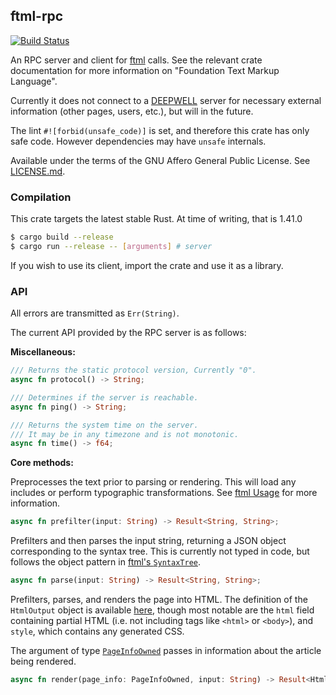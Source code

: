 ## ftml-rpc

[![Build Status](https://travis-ci.org/Nu-SCPTheme/ftml-rpc.svg?branch=master)](https://travis-ci.org/Nu-SCPTheme/ftml-rpc)

An RPC server and client for [ftml](https://github.com/Nu-SCPTheme/ftml) calls.
See the relevant crate documentation for more information on "Foundation Text Markup Language".

Currently it does not connect to a [DEEPWELL](https://github.com/Nu-SCPTheme/deepwell) server for
necessary external information (other pages, users, etc.), but will in the future.

The lint `#![forbid(unsafe_code)]` is set, and therefore this crate has only safe code. However dependencies may have `unsafe` internals.

Available under the terms of the GNU Affero General Public License. See [LICENSE.md](LICENSE).

### Compilation
This crate targets the latest stable Rust. At time of writing, that is 1.41.0

```sh
$ cargo build --release
$ cargo run --release -- [arguments] # server
```

If you wish to use its client, import the crate and use it as a library.

### API
All errors are transmitted as `Err(String)`.

The current API provided by the RPC server is as follows:

__Miscellaneous:__

```rust
/// Returns the static protocol version, Currently "0".
async fn protocol() -> String;

/// Determines if the server is reachable.
async fn ping() -> String;

/// Returns the system time on the server.
/// It may be in any timezone and is not monotonic.
async fn time() -> f64;
```

__Core methods:__


Preprocesses the text prior to parsing or rendering.
This will load any includes or perform typographic transformations.
See [ftml Usage](https://github.com/Nu-SCPTheme/ftml#usage) for more information.

```rust
async fn prefilter(input: String) -> Result<String, String>;
```

Prefilters and then parses the input string, returning a JSON object corresponding to the syntax tree.
This is currently not typed in code, but follows the object pattern in [ftml's `SyntaxTree`](https://github.com/Nu-SCPTheme/ftml/blob/master/src/parse/tree/object.rs).

```rust
async fn parse(input: String) -> Result<String, String>;
```

Prefilters, parses, and renders the page into HTML. The definition of the `HtmlOutput` object is available
[here](https://github.com/Nu-SCPTheme/ftml/blob/master/src/render/html/object.rs), though most notable are
the `html` field containing partial HTML (i.e. not including tags like `<html>` or `<body>`), and `style`,
which contains any generated CSS.

The argument of type [`PageInfoOwned`](https://github.com/Nu-SCPTheme/ftml/blob/master/src/info.rs) passes
in information about the article being rendered.

```rust
async fn render(page_info: PageInfoOwned, input: String) -> Result<HtmlOutput, String>;
```
